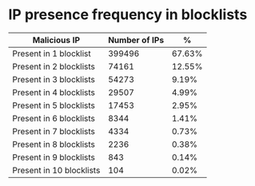 # IP presence frequency in blocklists
| Malicious IP | Number of IPs | % |
|----|----|----|
| Present in 1 blocklist | 399496 | 67.63% |
| Present in 2 blocklists | 74161 | 12.55% |
| Present in 3 blocklists | 54273 | 9.19% |
| Present in 4 blocklists | 29507 | 4.99% |
| Present in 5 blocklists | 17453 | 2.95% |
| Present in 6 blocklists | 8344 | 1.41% |
| Present in 7 blocklists | 4334 | 0.73% |
| Present in 8 blocklists | 2236 | 0.38% |
| Present in 9 blocklists | 843 | 0.14% |
| Present in 10 blocklists | 104 | 0.02% |
